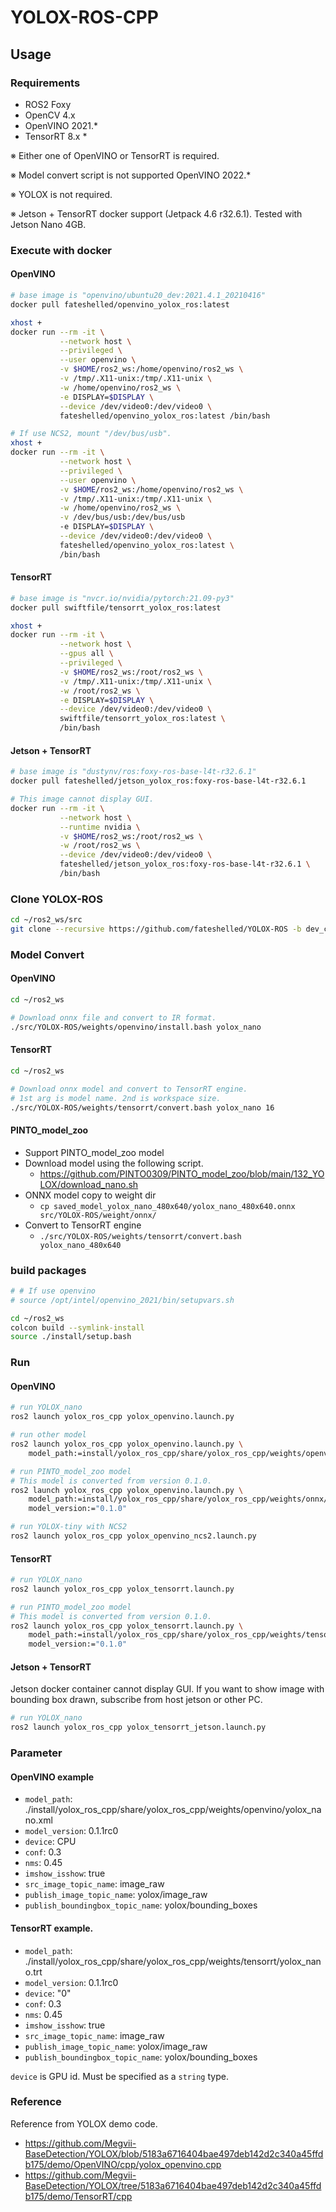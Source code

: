 # YOLOX-ROS-CPP

## Usage

### Requirements
- ROS2 Foxy
- OpenCV 4.x
- OpenVINO 2021.*
- TensorRT 8.x *

※ Either one of OpenVINO or TensorRT is required.

※ Model convert script is not supported OpenVINO 2022.*

※ YOLOX is not required.

※ Jetson + TensorRT docker support (Jetpack 4.6 r32.6.1). Tested with Jetson Nano 4GB.


### Execute with docker

#### OpenVINO
```bash
# base image is "openvino/ubuntu20_dev:2021.4.1_20210416"
docker pull fateshelled/openvino_yolox_ros:latest

xhost +
docker run --rm -it \
           --network host \
           --privileged \
           --user openvino \
           -v $HOME/ros2_ws:/home/openvino/ros2_ws \
           -v /tmp/.X11-unix:/tmp/.X11-unix \
           -w /home/openvino/ros2_ws \
           -e DISPLAY=$DISPLAY \
           --device /dev/video0:/dev/video0 \
           fateshelled/openvino_yolox_ros:latest /bin/bash

# If use NCS2, mount "/dev/bus/usb".
xhost +
docker run --rm -it \
           --network host \
           --privileged \
           --user openvino \
           -v $HOME/ros2_ws:/home/openvino/ros2_ws \
           -v /tmp/.X11-unix:/tmp/.X11-unix \
           -w /home/openvino/ros2_ws \
           -v /dev/bus/usb:/dev/bus/usb
           -e DISPLAY=$DISPLAY \
           --device /dev/video0:/dev/video0 \
           fateshelled/openvino_yolox_ros:latest \
           /bin/bash

```

#### TensorRT
```bash
# base image is "nvcr.io/nvidia/pytorch:21.09-py3"
docker pull swiftfile/tensorrt_yolox_ros:latest

xhost +
docker run --rm -it \
           --network host \
           --gpus all \
           --privileged \
           -v $HOME/ros2_ws:/root/ros2_ws \
           -v /tmp/.X11-unix:/tmp/.X11-unix \
           -w /root/ros2_ws \
           -e DISPLAY=$DISPLAY \
           --device /dev/video0:/dev/video0 \
           swiftfile/tensorrt_yolox_ros:latest \
           /bin/bash
```

#### Jetson + TensorRT
```bash
# base image is "dustynv/ros:foxy-ros-base-l4t-r32.6.1"
docker pull fateshelled/jetson_yolox_ros:foxy-ros-base-l4t-r32.6.1

# This image cannot display GUI.
docker run --rm -it \
           --network host \
           --runtime nvidia \
           -v $HOME/ros2_ws:/root/ros2_ws \
           -w /root/ros2_ws \
           --device /dev/video0:/dev/video0 \
           fateshelled/jetson_yolox_ros:foxy-ros-base-l4t-r32.6.1 \
           /bin/bash
```


### Clone YOLOX-ROS
```bash
cd ~/ros2_ws/src
git clone --recursive https://github.com/fateshelled/YOLOX-ROS -b dev_cpp
```


### Model Convert
#### OpenVINO
```bash
cd ~/ros2_ws

# Download onnx file and convert to IR format.
./src/YOLOX-ROS/weights/openvino/install.bash yolox_nano
```

#### TensorRT
```bash
cd ~/ros2_ws

# Download onnx model and convert to TensorRT engine.
# 1st arg is model name. 2nd is workspace size.
./src/YOLOX-ROS/weights/tensorrt/convert.bash yolox_nano 16
```

#### PINTO_model_zoo
- Support PINTO_model_zoo model
- Download model using the following script.
  - https://github.com/PINTO0309/PINTO_model_zoo/blob/main/132_YOLOX/download_nano.sh
- ONNX model copy to weight dir
  - `cp saved_model_yolox_nano_480x640/yolox_nano_480x640.onnx src/YOLOX-ROS/weight/onnx/`
- Convert to TensorRT engine
  - `./src/YOLOX-ROS/weights/tensorrt/convert.bash yolox_nano_480x640`


### build packages
```bash
# # If use openvino
# source /opt/intel/openvino_2021/bin/setupvars.sh

cd ~/ros2_ws
colcon build --symlink-install
source ./install/setup.bash
```

### Run

#### OpenVINO
```bash
# run YOLOX_nano
ros2 launch yolox_ros_cpp yolox_openvino.launch.py

# run other model
ros2 launch yolox_ros_cpp yolox_openvino.launch.py \
    model_path:=install/yolox_ros_cpp/share/yolox_ros_cpp/weights/openvino/yolox_s.xml

# run PINTO_model_zoo model
# This model is converted from version 0.1.0.
ros2 launch yolox_ros_cpp yolox_openvino.launch.py \
    model_path:=install/yolox_ros_cpp/share/yolox_ros_cpp/weights/onnx/yolox_nano_480x640.onnx \
    model_version:="0.1.0"

# run YOLOX-tiny with NCS2
ros2 launch yolox_ros_cpp yolox_openvino_ncs2.launch.py

```

#### TensorRT
```bash
# run YOLOX_nano
ros2 launch yolox_ros_cpp yolox_tensorrt.launch.py

# run PINTO_model_zoo model
# This model is converted from version 0.1.0.
ros2 launch yolox_ros_cpp yolox_tensorrt.launch.py \
    model_path:=install/yolox_ros_cpp/share/yolox_ros_cpp/weights/tensorrt/yolox_nano_480x640.trt \
    model_version:="0.1.0"

```

#### Jetson + TensorRT
Jetson docker container cannot display GUI.
If you want to show image with bounding box drawn, subscribe from host jetson or other PC.

```bash
# run YOLOX_nano
ros2 launch yolox_ros_cpp yolox_tensorrt_jetson.launch.py
```

### Parameter
#### OpenVINO example
- `model_path`: ./install/yolox_ros_cpp/share/yolox_ros_cpp/weights/openvino/yolox_nano.xml
- `model_version`: 0.1.1rc0
- `device`: CPU
- `conf`: 0.3
- `nms`: 0.45
- `imshow_isshow`: true
- `src_image_topic_name`: image_raw
- `publish_image_topic_name`: yolox/image_raw
- `publish_boundingbox_topic_name`: yolox/bounding_boxes


#### TensorRT example.
- `model_path`: ./install/yolox_ros_cpp/share/yolox_ros_cpp/weights/tensorrt/yolox_nano.trt
- `model_version`: 0.1.1rc0
- `device`: "0"
- `conf`: 0.3
- `nms`: 0.45
- `imshow_isshow`: true
- `src_image_topic_name`: image_raw
- `publish_image_topic_name`: yolox/image_raw
- `publish_boundingbox_topic_name`: yolox/bounding_boxes

`device` is GPU id. Must be specified as a `string` type.

### Reference
Reference from YOLOX demo code.
- https://github.com/Megvii-BaseDetection/YOLOX/blob/5183a6716404bae497deb142d2c340a45ffdb175/demo/OpenVINO/cpp/yolox_openvino.cpp
- https://github.com/Megvii-BaseDetection/YOLOX/tree/5183a6716404bae497deb142d2c340a45ffdb175/demo/TensorRT/cpp
